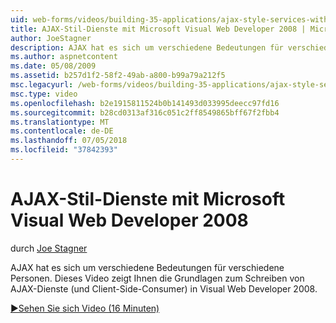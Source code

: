 ```yaml
---
uid: web-forms/videos/building-35-applications/ajax-style-services-with-microsoft-visual-web-developer-2008
title: AJAX-Stil-Dienste mit Microsoft Visual Web Developer 2008 | Microsoft-Dokumentation
author: JoeStagner
description: AJAX hat es sich um verschiedene Bedeutungen für verschiedene Personen. Dieses Video zeigt Ihnen die Grundlagen zum Schreiben von AJAX-Dienste (und Client-Side-Consumer) in die Visual Webentwicklung...
ms.author: aspnetcontent
ms.date: 05/08/2009
ms.assetid: b257d1f2-58f2-49ab-a800-b99a79a212f5
msc.legacyurl: /web-forms/videos/building-35-applications/ajax-style-services-with-microsoft-visual-web-developer-2008
msc.type: video
ms.openlocfilehash: b2e1915811524b0b141493d033995deecc97fd16
ms.sourcegitcommit: b28cd0313af316c051c2ff8549865bff67f2fbb4
ms.translationtype: MT
ms.contentlocale: de-DE
ms.lasthandoff: 07/05/2018
ms.locfileid: "37842393"
---
```

<a name="ajax-style-services-with-microsoft-visual-web-developer-2008"></a>AJAX-Stil-Dienste mit Microsoft Visual Web Developer 2008
====================
durch [Joe Stagner](https://github.com/JoeStagner)

AJAX hat es sich um verschiedene Bedeutungen für verschiedene Personen. Dieses Video zeigt Ihnen die Grundlagen zum Schreiben von AJAX-Dienste (und Client-Side-Consumer) in Visual Web Developer 2008.

[&#9654;Sehen Sie sich Video (16 Minuten)](https://channel9.msdn.com/Blogs/ASP-NET-Site-Videos/ajax-style-services-with-microsoft-visual-web-developer-2008)
